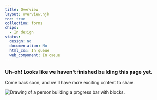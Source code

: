 ```yaml
---
title: Overview
layout: overview.njk
toc: true
collection: forms
chips:
  - In design
status:
  design: No
  documentation: No
  html_css: In queue
  web_component: In queue
---
```

### Uh-oh! Looks like we haven't finished building this page yet.

Come back soon, and we'll have more exciting content to share.

![Drawing of a person building a progress bar with blocks.](/assets/img/downloading.svg "Just a few more pieces to go before it is ready...")